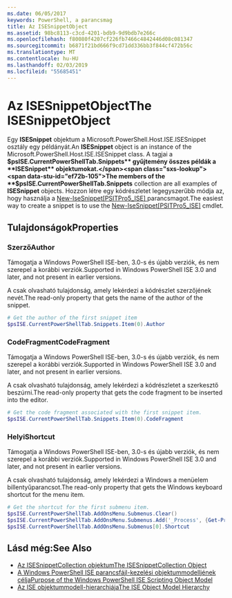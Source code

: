 ```yaml
---
ms.date: 06/05/2017
keywords: PowerShell, a parancsmag
title: Az ISESnippetObject
ms.assetid: 98bc8113-c3cd-4201-bdb9-9d9bdb7e266c
ms.openlocfilehash: f80080f4207cf226fb7466c4842446d08c081347
ms.sourcegitcommit: b6871f21bd666f9cd71dd336bb3f844cf472b56c
ms.translationtype: MT
ms.contentlocale: hu-HU
ms.lasthandoff: 02/03/2019
ms.locfileid: "55685451"
---
```

# <a name="the-isesnippetobject"></a><span data-ttu-id="ef72b-103">Az ISESnippetObject</span><span class="sxs-lookup"><span data-stu-id="ef72b-103">The ISESnippetObject</span></span>

<span data-ttu-id="ef72b-104">Egy **ISESnippet** objektum a Microsoft.PowerShell.Host.ISE.ISESnippet osztály egy példányát.</span><span class="sxs-lookup"><span data-stu-id="ef72b-104">An **ISESnippet** object is an instance of the Microsoft.PowerShell.Host.ISE.ISESnippet class.</span></span> <span data-ttu-id="ef72b-105">A tagjai a **$psISE.CurrentPowerShellTab.Snippets** gyűjtemény összes példák a **ISESnippet** objektumokat.</span><span class="sxs-lookup"><span data-stu-id="ef72b-105">The members of the **$psISE.CurrentPowerShellTab.Snippets** collection are all examples of **ISESnippet** objects.</span></span> <span data-ttu-id="ef72b-106">Hozzon létre egy kódrészletet legegyszerűbb módja az, hogy használja a [New-IseSnippet&#91;PSITPro5_ISE&#93; ](https://technet.microsoft.com/library/0a6339a3-2683-4a8e-8929-90ad9a95c3e0) parancsmagot.</span><span class="sxs-lookup"><span data-stu-id="ef72b-106">The easiest way to create a snippet is to use the [New-IseSnippet&#91;PSITPro5_ISE&#93;](https://technet.microsoft.com/library/0a6339a3-2683-4a8e-8929-90ad9a95c3e0) cmdlet.</span></span>

## <a name="properties"></a><span data-ttu-id="ef72b-107">Tulajdonságok</span><span class="sxs-lookup"><span data-stu-id="ef72b-107">Properties</span></span>

### <a name="author"></a><span data-ttu-id="ef72b-108">Szerző</span><span class="sxs-lookup"><span data-stu-id="ef72b-108">Author</span></span>

<span data-ttu-id="ef72b-109">Támogatja a Windows PowerShell ISE-ben, 3.0-s és újabb verziók, és nem szerepel a korábbi verziók.</span><span class="sxs-lookup"><span data-stu-id="ef72b-109">Supported in Windows PowerShell ISE 3.0 and later, and not present in earlier versions.</span></span>

<span data-ttu-id="ef72b-110">A csak olvasható tulajdonság, amely lekérdezi a kódrészlet szerzőjének nevét.</span><span class="sxs-lookup"><span data-stu-id="ef72b-110">The read-only property that gets the name of the author of the snippet.</span></span>

```powershell
# Get the author of the first snippet item
$psISE.CurrentPowerShellTab.Snippets.Item(0).Author
```

### <a name="codefragment"></a><span data-ttu-id="ef72b-111">CodeFragment</span><span class="sxs-lookup"><span data-stu-id="ef72b-111">CodeFragment</span></span>

<span data-ttu-id="ef72b-112">Támogatja a Windows PowerShell ISE-ben, 3.0-s és újabb verziók, és nem szerepel a korábbi verziók.</span><span class="sxs-lookup"><span data-stu-id="ef72b-112">Supported in Windows PowerShell ISE 3.0 and later, and not present in earlier versions.</span></span>

<span data-ttu-id="ef72b-113">A csak olvasható tulajdonság, amely lekérdezi a kódrészletet a szerkesztő beszúrni.</span><span class="sxs-lookup"><span data-stu-id="ef72b-113">The read-only property that gets the code fragment to be inserted into the editor.</span></span>

```powershell
# Get the code fragment associated with the first snippet item.
$psISE.CurrentPowerShellTab.Snippets.Item(0).CodeFragment
```

### <a name="shortcut"></a><span data-ttu-id="ef72b-114">Helyi</span><span class="sxs-lookup"><span data-stu-id="ef72b-114">Shortcut</span></span>

<span data-ttu-id="ef72b-115">Támogatja a Windows PowerShell ISE-ben, 3.0-s és újabb verziók, és nem szerepel a korábbi verziók.</span><span class="sxs-lookup"><span data-stu-id="ef72b-115">Supported in Windows PowerShell ISE 3.0 and later, and not present in earlier versions.</span></span>

<span data-ttu-id="ef72b-116">A csak olvasható tulajdonság, amely lekérdezi a Windows a menüelem billentyűparancsot.</span><span class="sxs-lookup"><span data-stu-id="ef72b-116">The read-only property that gets the Windows keyboard shortcut for the menu item.</span></span>

```powershell
# Get the shortcut for the first submenu item.
$psISE.CurrentPowerShellTab.AddOnsMenu.Submenus.Clear()
$psISE.CurrentPowerShellTab.AddOnsMenu.Submenus.Add('_Process', {Get-Process}, 'Alt+P')
$psISE.CurrentPowerShellTab.AddOnsMenu.Submenus[0].Shortcut
```

## <a name="see-also"></a><span data-ttu-id="ef72b-117">Lásd még:</span><span class="sxs-lookup"><span data-stu-id="ef72b-117">See Also</span></span>

- [<span data-ttu-id="ef72b-118">Az ISESnippetCollection objektum</span><span class="sxs-lookup"><span data-stu-id="ef72b-118">The ISESnippetCollection Object</span></span>](The-ISESnippetCollection-Object.md)
- [<span data-ttu-id="ef72b-119">A Windows PowerShell ISE parancsfájl-kezelési objektummodelljének célja</span><span class="sxs-lookup"><span data-stu-id="ef72b-119">Purpose of the Windows PowerShell ISE Scripting Object Model</span></span>](purpose-of-the-windows-powershell-ise-scripting-object-model.md)
- [<span data-ttu-id="ef72b-120">Az ISE objektummodell-hierarchiája</span><span class="sxs-lookup"><span data-stu-id="ef72b-120">The ISE Object Model Hierarchy</span></span>](The-ISE-Object-Model-Hierarchy.md)